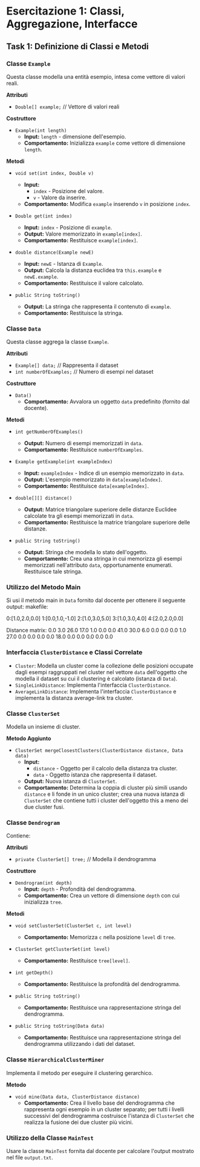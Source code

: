 ﻿# Esercitazione 1: Classi, Aggregazione, Interfacce

## Task 1: Definizione di Classi e Metodi

### Classe `Example`

Questa classe modella una entità esempio, intesa come vettore di valori reali.

**Attributi**

- `Double[] example;` // Vettore di valori reali

**Costruttore**

- `Example(int length)`
  - **Input:** `length` - dimensione dell'esempio.
  - **Comportamento:** Inizializza `example` come vettore di dimensione `length`.

**Metodi**

- `void set(int index, Double v)`
  - **Input:**
    - `index` - Posizione del valore.
    - `v` - Valore da inserire.
  - **Comportamento:** Modifica `example` inserendo `v` in posizione `index`.

- `Double get(int index)`
  - **Input:** `index` - Posizione di `example`.
  - **Output:** Valore memorizzato in `example[index]`.
  - **Comportamento:** Restituisce `example[index]`.

- `double distance(Example newE)`
  - **Input:** `newE` - Istanza di `Example`.
  - **Output:** Calcola la distanza euclidea tra `this.example` e `newE.example`.
  - **Comportamento:** Restituisce il valore calcolato.

- `public String toString()`
  - **Output:** La stringa che rappresenta il contenuto di `example`.
  - **Comportamento:** Restituisce la stringa.

### Classe `Data`

Questa classe aggrega la classe `Example`.

**Attributi**

- `Example[] data;` // Rappresenta il dataset
- `int numberOfExamples;` // Numero di esempi nel dataset

**Costruttore**

- `Data()`
  - **Comportamento:** Avvalora un oggetto `data` predefinito (fornito dal docente).

**Metodi**

- `int getNumberOfExamples()`
  - **Output:** Numero di esempi memorizzati in `data`.
  - **Comportamento:** Restituisce `numberOfExamples`.

- `Example getExample(int exampleIndex)`
  - **Input:** `exampleIndex` - Indice di un esempio memorizzato in `data`.
  - **Output:** L'esempio memorizzato in `data[exampleIndex]`.
  - **Comportamento:** Restituisce `data[exampleIndex]`.

- `double[][] distance()`
  - **Output:** Matrice triangolare superiore delle distanze Euclidee calcolate tra gli esempi memorizzati in `data`.
  - **Comportamento:** Restituisce la matrice triangolare superiore delle distanze.

- `public String toString()`
  - **Output:** Stringa che modella lo stato dell'oggetto.
  - **Comportamento:** Crea una stringa in cui memorizza gli esempi memorizzati nell'attributo `data`, opportunamente enumerati. Restituisce tale stringa.

### Utilizzo del Metodo Main

Si usi il metodo main in `Data` fornito dal docente per ottenere il seguente output:
makefile:

0:[1.0,2.0,0.0] 1:[0.0,1.0,-1.0] 2:[1.0,3.0,5.0] 3:[1.0,3.0,4.0] 4:[2.0,2.0,0.0]

Distance matrix:
0.0 3.0 26.0 17.0 1.0
0.0 0.0 41.0 30.0 6.0
0.0 0.0 0.0 1.0 27.0
0.0 0.0 0.0 0.0 18.0
0.0 0.0 0.0 0.0 0.0

### Interfaccia `ClusterDistance` e Classi Correlate

- `Cluster`: Modella un cluster come la collezione delle posizioni occupate dagli esempi raggruppati nel cluster nel vettore `data` dell'oggetto che modella il dataset su cui il clustering è calcolato (istanza di `Data`).
- `SingleLinkDistance`: Implementa l'interfaccia `ClusterDistance`.
- `AverageLinkDistance`: Implementa l'interfaccia `ClusterDistance` e implementa la distanza average-link tra cluster.

### Classe `ClusterSet`

Modella un insieme di cluster.

**Metodo Aggiunto**

- `ClusterSet mergeClosestClusters(ClusterDistance distance, Data data)`
  - **Input:**
    - `distance` - Oggetto per il calcolo della distanza tra cluster.
    - `data` - Oggetto istanza che rappresenta il dataset.
  - **Output:** Nuova istanza di `ClusterSet`.
  - **Comportamento:** Determina la coppia di cluster più simili usando `distance` e li fonde in un unico cluster; crea una nuova istanza di `ClusterSet` che contiene tutti i cluster dell'oggetto this a meno dei due cluster fusi.

### Classe `Dendrogram`

Contiene:

**Attributi**

- `private ClusterSet[] tree;` // Modella il dendrogramma

**Costruttore**

- `Dendrogram(int depth)`
  - **Input:** `depth` - Profondità del dendrogramma.
  - **Comportamento:** Crea un vettore di dimensione `depth` con cui inizializza `tree`.

**Metodi**

- `void setClusterSet(ClusterSet c, int level)`
  - **Comportamento:** Memorizza `c` nella posizione `level` di `tree`.

- `ClusterSet getClusterSet(int level)`
  - **Comportamento:** Restituisce `tree[level]`.

- `int getDepth()`
  - **Comportamento:** Restituisce la profondità del dendrogramma.

- `public String toString()`
  - **Comportamento:** Restituisce una rappresentazione stringa del dendrogramma.

- `public String toString(Data data)`
  - **Comportamento:** Restituisce una rappresentazione stringa del dendrogramma utilizzando i dati del dataset.

### Classe `HierarchicalClusterMiner`

Implementa il metodo per eseguire il clustering gerarchico.

**Metodo**

- `void mine(Data data, ClusterDistance distance)`
  - **Comportamento:** Crea il livello base del dendrogramma che rappresenta ogni esempio in un cluster separato; per tutti i livelli successivi del dendrogramma costruisce l'istanza di `ClusterSet` che realizza la fusione dei due cluster più vicini.

### Utilizzo della Classe `MainTest`

Usare la classe `MainTest` fornita dal docente per calcolare l'output mostrato nel file `output.txt`.

